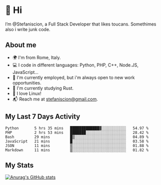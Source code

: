 # 👋 Hi

I’m @Stefaniscion, a Full Stack Developer that likes toucans.
Somethimes also i write junk code.

## About me

- 🌍 I'm from Rome, Italy.
- 💻 I code in different languages: Python, PHP, C++, Node.JS, JavaScript...
- 💼 I'm currently employed, but i'm always open to new work opportunities.
- 🌱 I'm currently studying Rust.
- 🐧 I love Linux!
- 📬 Reach me at stefaniscion@gmail.com.

## My Last 7 Days Activity
<!--START_SECTION:waka-->

```text
Python       5 hrs 35 mins   █████████████▓░░░░░░░░░░░   54.97 %
PHP          2 hrs 53 mins   ███████░░░░░░░░░░░░░░░░░░   28.42 %
Bash         29 mins         █▒░░░░░░░░░░░░░░░░░░░░░░░   04.89 %
JavaScript   21 mins         █░░░░░░░░░░░░░░░░░░░░░░░░   03.58 %
JSON         11 mins         ▒░░░░░░░░░░░░░░░░░░░░░░░░   01.88 %
Markdown     11 mins         ▒░░░░░░░░░░░░░░░░░░░░░░░░   01.82 %
```

<!--END_SECTION:waka-->

## My Stats
[![Anurag's GitHub stats](https://github-readme-stats.vercel.app/api?username=stefaniscion)](https://github.com/anuraghazra/github-readme-stats)
